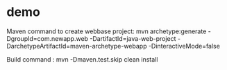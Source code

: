# demo

Maven command to create webbase project:
 mvn archetype:generate -DgroupId=com.newapp.web -DartifactId=java-web-project -DarchetypeArtifactId=maven-archetype-webapp -DinteractiveMode=false

Build command : mvn -Dmaven.test.skip clean install